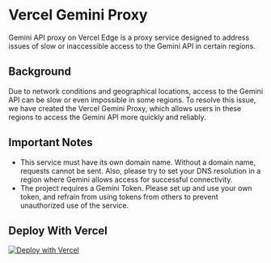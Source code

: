 # Vercel Gemini Proxy

Gemini API proxy on Vercel Edge is a proxy service designed to address issues of slow or inaccessible access to the Gemini API in certain regions.

## Background

Due to network conditions and geographical locations, access to the Gemini API can be slow or even impossible in some regions. To resolve this issue, we have created the Vercel Gemini Proxy, which allows users in these regions to access the Gemini API more quickly and reliably.

## Important Notes

- This service must have its own domain name. Without a domain name, requests cannot be sent. Also, please try to set your DNS resolution in a region where Gemini allows access for successful connectivity.
- The project requires a Gemini Token. Please set up and use your own token, and refrain from using tokens from others to prevent unauthorized use of the service.

## Deploy With Vercel

[![Deploy with Vercel](https://vercel.com/button)](https://vercel.com/new/clone?repository-url=https%3A%2F%2Fgithub.com%2FDavidKk%2Fvercel-gemini-proxy)
